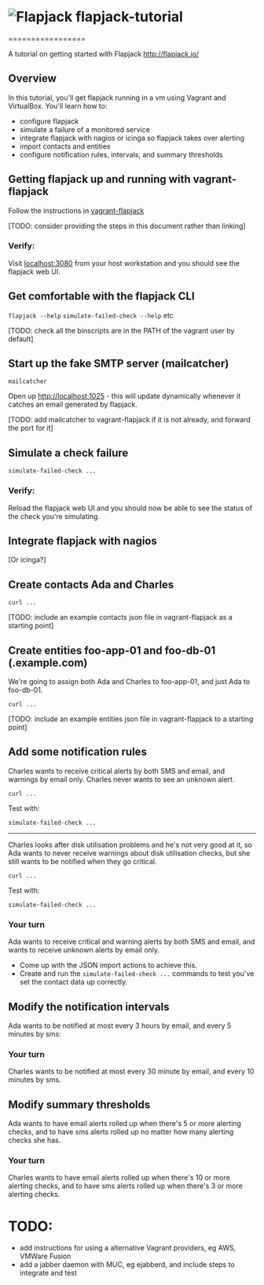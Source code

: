 

# ![Flapjack](https://raw.github.com/flpjck/flapjack/gh-pages/images/flapjack-2013-notext-transparent-50-50.png "Flapjack") flapjack-tutorial
=================

A tutorial on getting started with Flapjack http://flapjack.io/

## Overview

In this tutorial, you'll get flapjack running in a vm using Vagrant and VirtualBox. You'll learn how to:
- configure flapjack
- simulate a failure of a monitored service
- integrate flapjack with nagios or icinga so flapjack takes over alerting
- import contacts and entities
- configure notification rules, intervals, and summary thresholds

## Getting flapjack up and running with vagrant-flapjack

Follow the instructions in [vagrant-flapjack](https://github.com/flpjck/vagrant-flapjack)

[TODO: consider providing the steps in this document rather than linking]

### Verify:

Visit [localhost:3080](http://localhost:3080) from your host workstation and you should see the flapjack web UI.

## Get comfortable with the flapjack CLI

`flapjack --help`
`simulate-failed-check --help`
etc

[TODO: check all the binscripts are in the PATH of the vagrant user by default]

## Start up the fake SMTP server (mailcatcher)

`mailcatcher`

Open up [http://localhost:1025](http://localhost:1025) - this will update dynamically whenever it catches an email generated by flapjack.

[TODO: add mailcatcher to vagrant-flapjack if it is not already, and forward the port for it]

## Simulate a check failure

`simulate-failed-check ...`

### Verify:

Reload the flapjack web UI and you should now be able to see the status of the check you're simulating.

## Integrate flapjack with nagios

[Or icinga?]

## Create contacts Ada and Charles

`curl ...`

[TODO: include an example contacts json file in vagrant-flapjack as a starting point]

## Create entities foo-app-01 and foo-db-01 (.example.com)

We're going to assign both Ada and Charles to foo-app-01, and just Ada to foo-db-01.

`curl ...`

[TODO: include an example entities json file in vagrant-flapjack to a starting point]

## Add some notification rules

Charles wants to receive critical alerts by both SMS and email, and warnings by email only. Charles never wants to see an unknown alert.

`curl ...`

Test with:

`simulate-failed-check ...`

----

Charles looks after disk utilisation problems and he's not very good at it, so Ada wants to never receive warnings about disk utilisation checks, but she still wants to be notified when they go critical.

`curl ...`

Test with:

`simulate-failed-check ...`

### Your turn

Ada wants to receive critical and warning alerts by both SMS and email, and wants to receive unknown alerts by email only.

- Come up with the JSON import actions to achieve this.
- Create and run the `simulate-failed-check ...` commands to test you've set the contact data up correctly.

## Modify the notification intervals

Ada wants to be notified at most every 3 hours by email, and every 5 minutes by sms:


### Your turn

Charles wants to be notified at most every 30 minute by email, and every 10 minutes by sms.


## Modify summary thresholds

Ada wants to have email alerts rolled up when there's 5 or more alerting checks, and to have sms alerts rolled up no matter how many alerting checks she has.

### Your turn

Charles wants to have email alerts rolled up when there's 10 or more alerting checks, and to have sms alerts rolled up when there's 3 or more alerting checks.


# TODO:
- add instructions for using a alternative Vagrant providers, eg AWS, VMWare Fusion
- add a jabber daemon with MUC, eg ejabberd, and include steps to integrate and test

